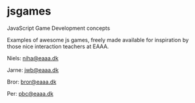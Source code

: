 jsgames
=======

JavaScript Game Development concepts

Examples of awesome js games, freely made available for inspiration by those nice interaction teachers at EAAA.

Niels: [niha@eaaa.dk](mailto:niha@eaaa.dk)

Jarne: [jwb@eaaa.dk](mailto:jwb@eaaa.dk)

Bror: [bror@eaaa.dk](mailto:bror@eaaa.dk)

Per: [pbc@eaaa.dk](mailto:pbc@eaaa.dk)
